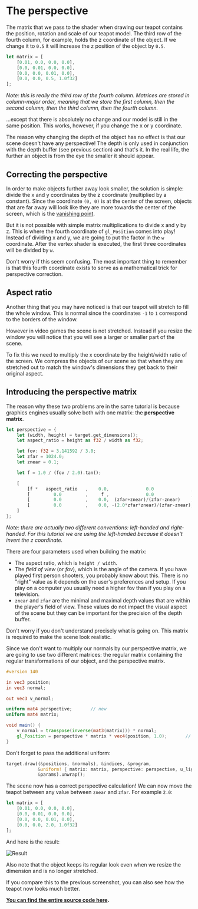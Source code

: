 # The perspective

The matrix that we pass to the shader when drawing our teapot contains the position, rotation
and scale of our teapot model. The third row of the fourth column, for example, holds the z
coordinate of the object. If we change it to `0.5` it will increase the z position of the
object by `0.5`.

```rust
let matrix = [
    [0.01, 0.0, 0.0, 0.0],
    [0.0, 0.01, 0.0, 0.0],
    [0.0, 0.0, 0.01, 0.0],
    [0.0, 0.0, 0.5, 1.0f32]
];
```

*Note: this is really the third row of the fourth column. Matrices are stored in column-major
order, meaning that we store the first column, then the second column, then the third column,
then the fourth column.*

...except that there is absolutely no change and our model is still in the same position. This
works, however, if you change the x or y coordinate.

The reason why changing the depth of the object has no effect is that our scene doesn't have
any perspective! The depth is only used in conjunction with the depth buffer (see previous
section) and that's it. In the real life, the further an object is from the eye the smaller it
should appear.

## Correcting the perspective

In order to make objects further away look smaller, the solution is simple: divide the x and y
coordinates by the z coordinate (multiplied by a constant). Since the coordinate `(0, 0)` is
at the center of the screen, objects that are far away will look like they are more towards
the center of the screen, which is the [vanishing point](https://en.wikipedia.org/wiki/Vanishing_point).

But it is not possible with simple matrix multiplications to divide x and y by z. This is where
the fourth coordinate of `gl_Position` comes into play! Instead of dividing x and y, we are
going to put the factor in the `w` coordinate. After the vertex shader is executed, the first
three coordinates will be divided by `w`.

Don't worry if this seem confusing. The most important thing to remember is that this fourth
coordinate exists to serve as a mathematical trick for perspective correction.

## Aspect ratio

Another thing that you may have noticed is that our teapot will stretch to fill the whole window.
This is normal since the coordinates `-1` to `1` correspond to the borders of the window.

However in video games the scene is not stretched. Instead if you resize the window you will
notice that you will see a larger or smaller part of the scene.

To fix this we need to multiply the x coordinate by the height/width ratio of the screen.
We compress the objects of our scene so that when they are stretched out to match the window's
dimensions they get back to their original aspect.

## Introducing the perspective matrix

The reason why these two problems are in the same tutorial is because graphics engines usually
solve both with one matrix: the **perspective matrix**.

```rust
let perspective = {
    let (width, height) = target.get_dimensions();
    let aspect_ratio = height as f32 / width as f32;

    let fov: f32 = 3.141592 / 3.0;
    let zfar = 1024.0;
    let znear = 0.1;

    let f = 1.0 / (fov / 2.0).tan();

    [
        [f *   aspect_ratio   ,    0.0,              0.0              ,   0.0],
        [         0.0         ,     f ,              0.0              ,   0.0],
        [         0.0         ,    0.0,  (zfar+znear)/(zfar-znear)    ,   1.0],
        [         0.0         ,    0.0, -(2.0*zfar*znear)/(zfar-znear),   0.0],
    ]
};
```

*Note: there are actually two different conventions: left-handed and right-handed.
For this tutorial we are using the left-handed because it doesn't invert the z coordinate.*

There are four parameters used when building the matrix:

 - The aspect ratio, which is `height / width`.
 - The *field of view* (or *fov*), which is the angle of the camera. If you have played
   first person shooters, you probably know about this. There is no "right" value as it
   depends on the user's preferences and setup. If you play on a computer you usually
   need a higher fov than if you play on a television.
 - `znear` and `zfar` are the minimal and maximal depth values that are within the
   player's field of view. These values do not impact the visual aspect of the scene
   but they can be important for the precision of the depth buffer.

Don't worry if you don't understand precisely what is going on. This matrix is required to
make the scene look realistic.

Since we don't want to multiply our normals by our perspective matrix, we are going to
use two different matrices: the regular matrix containing the regular transformations
of our object, and the perspective matrix.

```glsl
#version 140

in vec3 position;
in vec3 normal;

out vec3 v_normal;

uniform mat4 perspective;       // new
uniform mat4 matrix;

void main() {
    v_normal = transpose(inverse(mat3(matrix))) * normal;
    gl_Position = perspective * matrix * vec4(position, 1.0);       // new
}
```

Don't forget to pass the additional uniform:

```rust
target.draw((&positions, &normals), &indices, &program,
            &uniform! { matrix: matrix, perspective: perspective, u_light: light },
            &params).unwrap();
```

The scene now has a correct perspective calculation! We can now move the teapot between
any value between `znear` and `zfar`. For example `2.0`:

```rust
let matrix = [
    [0.01, 0.0, 0.0, 0.0],
    [0.0, 0.01, 0.0, 0.0],
    [0.0, 0.0, 0.01, 0.0],
    [0.0, 0.0, 2.0, 1.0f32]
];
```

And here is the result:

![Result](tuto-10-result.png)

Also note that the object keeps its regular look even when we resize the dimension and is no
longer stretched.

If you compare this to the previous screenshot, you can also see how the teapot now looks
much better.

**[You can find the entire source code here](https://github.com/glium/glium/blob/master/examples/tutorial-10.rs).**
